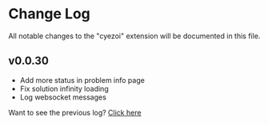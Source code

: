 # Change Log

All notable changes to the "cyezoi" extension will be documented in this file.

## v0.0.30

- Add more status in problem info page
- Fix solution infinity loading
- Log websocket messages

Want to see the previous log? [Click here](https://github.com/CYEZOI/cyezoi-helper/commits/main/CHANGELOG.md)
